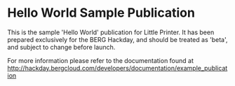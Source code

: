 Hello World Sample Publication
==============================

This is the sample 'Hello World' publication for Little Printer. It has been prepared exclusively for the BERG Hackday, and should be treated as 'beta', and subject to change before launch.

For more information please refer to the documentation found at http://hackday.bergcloud.com/developers/documentation/example_publication


